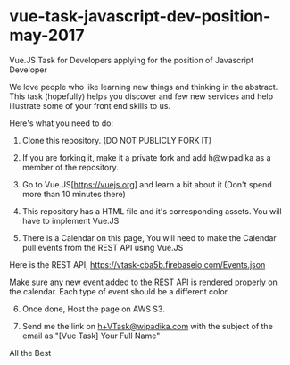 # vue-task-javascript-dev-position-may-2017
Vue.JS Task for Developers applying for the position of Javascript Developer

We love people who like learning new things and thinking in the abstract. This task (hopefully) helps you discover and few new services and help illustrate some of your front end skills to us.

Here's what you need to do:

1) Clone this repository. (DO NOT PUBLICLY FORK IT)

2) If you are forking it, make it a private fork and add h@wipadika as a member of the repository.

3) Go to Vue.JS[https://vuejs.org] and learn a bit about it (Don't spend more than 10 minutes there)

4) This repository has a HTML file and it's corresponding assets. You will have to implement Vue.JS

5) There is a Calendar on this page, You will need to make the Calendar pull events from the REST API using Vue.JS

Here is the REST API, https://vtask-cba5b.firebaseio.com/Events.json

Make sure any new event added to the REST API is rendered properly on the calendar. Each type of event should be a different color.

6) Once done, Host the page on AWS S3.

7) Send me the link on h+VTask@wipadika.com with the subject of the email as "[Vue Task] Your Full Name"

All the Best
